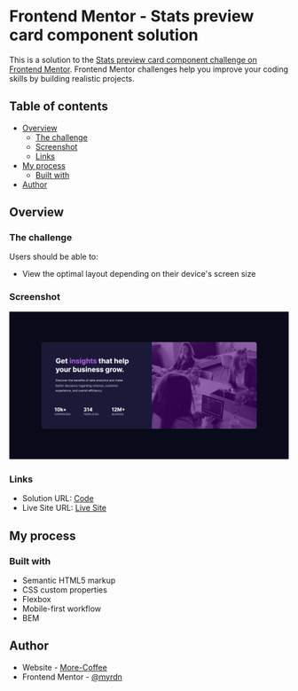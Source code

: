 # Frontend Mentor - Stats preview card component solution

This is a solution to the [Stats preview card component challenge on Frontend Mentor](https://www.frontendmentor.io/challenges/stats-preview-card-component-8JqbgoU62). Frontend Mentor challenges help you improve your coding skills by building realistic projects. 

## Table of contents

- [Overview](#overview)
  - [The challenge](#the-challenge)
  - [Screenshot](#screenshot)
  - [Links](#links)
- [My process](#my-process)
  - [Built with](#built-with)
- [Author](#author)

## Overview

### The challenge

Users should be able to:

- View the optimal layout depending on their device's screen size

### Screenshot

![](./screenshot.png)

### Links

- Solution URL: [Code](https://github.com/myrdn/stats-preview-card)
- Live Site URL: [Live Site](https://myrdn.github.io/stats-preview-card/)

## My process

### Built with

- Semantic HTML5 markup
- CSS custom properties
- Flexbox
- Mobile-first workflow
- BEM

## Author

- Website - [More-Coffee](https://more-coffee.net)
- Frontend Mentor - [@myrdn](https://www.frontendmentor.io/profile/myrdn)

